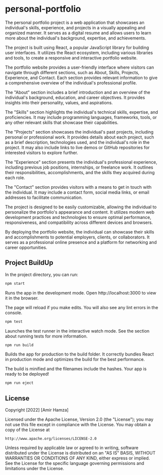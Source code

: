 # personal-portfolio
The personal portfolio project is a web application that showcases an individual's skills, experience, and projects in a visually appealing and organized manner. It serves as a digital resume and allows users to learn more about the individual's background, expertise, and achievements.

The project is built using React, a popular JavaScript library for building user interfaces. It utilizes the React ecosystem, including various libraries and tools, to create a responsive and interactive portfolio website.

The portfolio website provides a user-friendly interface where visitors can navigate through different sections, such as About, Skills, Projects, Experience, and Contact. Each section provides relevant information to give a comprehensive overview of the individual's professional profile.

The "About" section includes a brief introduction and an overview of the individual's background, education, and career objectives. It provides insights into their personality, values, and aspirations.

The "Skills" section highlights the individual's technical skills, expertise, and proficiencies. It may include programming languages, frameworks, tools, or any other relevant skills that showcase their capabilities.

The "Projects" section showcases the individual's past projects, including personal or professional work. It provides details about each project, such as a brief description, technologies used, and the individual's role in the project. It may also include links to live demos or GitHub repositories for interested visitors to explore further.

The "Experience" section presents the individual's professional experience, including previous job positions, internships, or freelance work. It outlines their responsibilities, accomplishments, and the skills they acquired during each role.

The "Contact" section provides visitors with a means to get in touch with the individual. It may include a contact form, social media links, or email addresses to facilitate communication.

The project is designed to be easily customizable, allowing the individual to personalize the portfolio's appearance and content. It utilizes modern web development practices and technologies to ensure optimal performance, responsiveness, and compatibility across different devices and browsers.

By deploying the portfolio website, the individual can showcase their skills and accomplishments to potential employers, clients, or collaborators. It serves as a professional online presence and a platform for networking and career opportunities.

## Project BuildUp

In the project directory, you can run:

```bash
npm start
```

Runs the app in the development mode.
Open http://localhost:3000 to view it in the browser.

The page will reload if you make edits.
You will also see any lint errors in the console.

```bash
npm test
```

Launches the test runner in the interactive watch mode.
See the section about running tests for more information.

```bash
npm run build
```

Builds the app for production to the build folder.
It correctly bundles React in production mode and optimizes the build for the best performance.

The build is minified and the filenames include the hashes.
Your app is ready to be deployed!

```bash
npm run eject
```
## License

Copyright [2022] [Amir Hamza]

Licensed under the Apache License, Version 2.0 (the "License");
you may not use this file except in compliance with the License.
You may obtain a copy of the License at

    http://www.apache.org/licenses/LICENSE-2.0

Unless required by applicable law or agreed to in writing, software
distributed under the License is distributed on an "AS IS" BASIS,
WITHOUT WARRANTIES OR CONDITIONS OF ANY KIND, either express or implied.
See the License for the specific language governing permissions and
limitations under the License.
